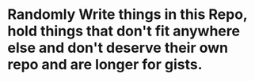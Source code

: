 # Randomly Write things in this Repo, hold things that don't fit anywhere else and don't deserve their own repo and are longer for gists.
